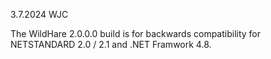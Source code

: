 3.7.2024 WJC

The WildHare 2.0.0.0 build is for backwards compatibility for NETSTANDARD 2.0 / 2.1
and .NET Framwork 4.8.